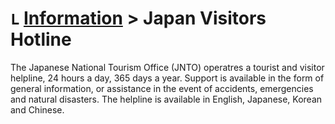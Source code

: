 # `L` [Information](../information) > Japan Visitors Hotline

The Japanese National Tourism Office (JNTO) operatres a tourist and visitor helpline, 24 hours a day, 365 days a year. Support is available in the form of general information, or assistance in the event of accidents, emergencies and natural disasters. The helpline is available in English, Japanese, Korean and Chinese.

<!-- insert table of information from JT here  -->
